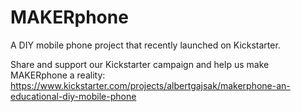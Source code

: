 # MAKERphone

A DIY mobile phone project that recently launched on Kickstarter.

Share and support our Kickstarter campaign and help us make MAKERphone a reality:
https://www.kickstarter.com/projects/albertgajsak/makerphone-an-educational-diy-mobile-phone
